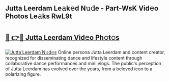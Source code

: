 ## Jutta Leerdam Le𝚊k𝚎d N𝚞𝚍e - Part-WsK Vid𝚎o Photos Le𝚊ks RwL9t

# <h2><a href="http://fbc5jj.evod.top/?m=Jutta+Leerdam">🔗 👉🔴 Jutta Leerdam Vid𝚎o Ph𝚘t𝚘s</a></h2>

[![Jutta Leerdam N𝚞d𝚎s](https://i.imgur.com/8V9OHl7.gif)](http://fbc5jj.evod.top/?m=Jutta+Leerdam)
Online persona Jutta Leerdam and content creator, recognized for disseminating dance and lifestyle content through collaborative dance performances and mini vlogs. The public's perception of Jutta Leerdam has evolved over the years, from a beloved icon to a polarizing figure. 
